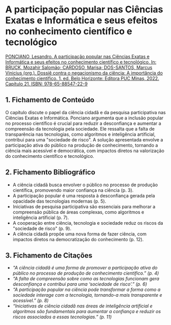 # A participação popular nas Ciências Exatas e Informática e seus efeitos no conhecimento científico e tecnológico

[PONCIANO, Lesandro. A participação popular nas Ciências Exatas e Informática e seus efeitos no conhecimento científico e tecnológico. In: BRUCK, Mozahir Salomão; CARDOSO, Marisa; DOS-SANTOS, Marcus Vinicius (org.). Dossiê contra o negacionismo da ciência: A importância do conhecimento científico. 1. ed. Belo Horizonte: Editora PUC Minas, 2022. Capítulo 21. ISBN: 978-65-88547-22-9 ](https://lesandrop.github.io/site/papers/LesandroPonciano-EbookPUCMinas-Capítulo21-2022.pdf)

## 1. Fichamento de Conteúdo

O capítulo discute o papel da ciência cidadã e da pesquisa participativa nas Ciências Exatas e Informática. Ponciano argumenta que a inclusão popular no processo científico é crucial para reduzir a desconfiança e aumentar a compreensão da tecnologia pela sociedade. Ele ressalta que a falta de transparência nas tecnologias, como algoritmos e inteligência artificial, contribui para uma "sociedade de risco". A solução apresentada envolve a participação ativa do público na produção de conhecimento, tornando a ciência mais acessível e democrática, com impactos diretos na valorização do conhecimento científico e tecnológico.

## 2. Fichamento Bibliográfico 

* A ciência cidadã busca envolver o público no processo de produção científica, promovendo maior confiança na ciência (p. 3).
* A participação popular é uma resposta à desconfiança gerada pela opacidade das tecnologias modernas (p. 5).
* Iniciativas de pesquisa participativa são essenciais para melhorar a compreensão pública de áreas complexas, como algoritmos e inteligência artificial (p. 7).
* A cooperação entre ciência, tecnologia e sociedade reduz os riscos da "sociedade de risco" (p. 9).
* A ciência cidadã propõe uma nova forma de fazer ciência, com impactos diretos na democratização do conhecimento (p. 12).

## 3. Fichamento de Citações 

* _"A ciência cidadã é uma forma de promover a participação ativa do público no processo de produção de conhecimento científico.” (p. 4)_
* _“A falta de compreensão sobre como as tecnologias funcionam gera desconfiança e contribui para uma ‘sociedade de risco’.” (p. 6)_
* _“A participação popular na ciência pode transformar a forma como a sociedade interage com a tecnologia, tornando-a mais transparente e acessível.” (p. 8)_
* _“Iniciativas de ciência cidadã nas áreas de inteligência artificial e algoritmos são fundamentais para aumentar a confiança e reduzir os riscos associados a essas tecnologias.” (p. 11)_
